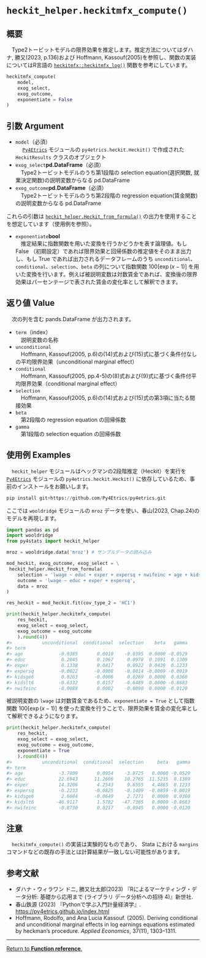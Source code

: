 # `heckit_helper.heckitmfx_compute()`

## 概要

　Type2トービットモデルの限界効果を推定します。推定方法についてはダハナ, 勝又(2023, p.136)および Hoffmann, Kassouf(2005)を参照し、関数の実装についてはR言語の [`heckitmfx::heckitmfx_log()`](https://github.com/santosglauber/heckitmfx/tree/main) 関数を参考にしています。

``` python
heckitmfx_compute(
    model, 
    exog_select, 
    exog_outcome, 
    exponentiate = False
)
```

## 引数 Argument

- `model`（必須）</br>
　 [`Py4Etrics`](https://github.com/Py4Etrics/py4etrics) モジュールの `py4etrics.heckit.Heckit()` で作成された `HeckitResults` クラスのオブジェクト
- `exog_select`**pd.DataFrame**（必須）</br>
　Type2トービットモデルのうち第1段階の selection equation(選択関数, 就業決定関数)の説明変数からなる pd.DataFrame
- `exog_outcome`**pd.DataFrame**（必須）</br>
　Type2トービットモデルのうち第2段階の regression equation(賃金関数)の説明変数からなる pd.DataFrame

これらの引数は [`heckit_helper.Heckit_from_formula()`](https://github.com/Hirototensho/Py4Stats/edit/main/man/Heckit_from_formula.md) の出力を使用することを想定しています（使用例を参照）。

- `exponentiate`**bool**</br>
　推定結果に指数関数を用いた変換を行うかどうかを表す論理値。もし False （初期設定）であれば限界効果と回帰係数の推定値をそのまま出力し、もし True であれば出力されるデータフレームのうち `unconditional`、`conditional`、`selection`、`beta` の列について指数関数 $100[\exp(x - 1)]$ を用いた変換を行います。例えば被説明変数は対数賃金であれば、変換後の限界効果はパーセンテージで表された賃金の変化率として解釈できます。

## 返り値 Value

　次の列を含む pands.DataFrame が出力されます。

- `term`（index）</br>
　説明変数の名称
- `unconditional`</br>
　Hoffmann, Kassouf(2005, p.6)の(14)式および(15)式に基づく条件付なしの平均限界効果（unconditional marginal effect）
- `conditional`</br>
　Hoffmann, Kassouf(2005, pp.4-5)の(8)式および(9)式に基づく条件付平均限界効果（conditional marginal effect）
- `selection`</br>
　Hoffmann, Kassouf(2005, p.6)の(14)式および(15)式の第3項に当たる間接効果
- `beta`</br>
　第2段階の regression equation の回帰係数
- `gamma`</br>
　第1段階の selection equation の回帰係数


## 使用例 Examples

　`heckit_helper` モジュールはヘックマンの2段階推定（Heckit）を実行を [`Py4Etrics`](https://github.com/Py4Etrics/py4etrics) モジュールの `py4etrics.heckit.Heckit()` に依存しているため、事前のインストールをお願いします。

```python
pip install git+https://github.com/Py4Etrics/py4etrics.git
```

ここでは `wooldridge` モジュールの `mroz` データを使い、春山(2023, Chap.24)のモデルを再現します。

```python
import pandas as pd
import wooldridge
from py4stats import heckit_helper

mroz = wooldridge.data('mroz') # サンプルデータの読み込み

mod_heckit, exog_outcome, exog_select = \
 heckit_helper.Heckit_from_formula(
    selection = 'lwage ~ educ + exper + expersq + nwifeinc + age + kidslt6 + kidsge6',
    outcome = 'lwage ~ educ + exper + expersq',
    data = mroz
)

res_heckit = mod_heckit.fit(cov_type_2 = 'HC1')
```

```python
print(heckit_helper.heckitmfx_compute(
    res_heckit,
    exog_select = exog_select,
    exog_outcome = exog_outcome
    ).round(4))
#>           unconditional  conditional  selection    beta   gamma
#> term                                                           
#> age             -0.0385       0.0010    -0.0395  0.0000 -0.0529
#> educ             0.2045       0.1067     0.0978  0.1091  0.1309
#> exper            0.1338       0.0417     0.0922  0.0439  0.1233
#> expersq         -0.0022      -0.0008    -0.0014 -0.0009 -0.0019
#> kidsge6          0.0263      -0.0006     0.0269  0.0000  0.0360
#> kidslt6         -0.6332       0.0157    -0.6489  0.0000 -0.8683
#> nwifeinc        -0.0088       0.0002    -0.0090  0.0000 -0.0120
```

被説明変数の `lwage` は対数賃金であるため、`exponentiate = True` として指数関数 $100[\exp(x - 1)]$ を使った変換を行うことで、限界効果を賃金の変化率として解釈できるようになります。

```python
print(heckit_helper.heckitmfx_compute(
    res_heckit,
    exog_select = exog_select,
    exog_outcome = exog_outcome,
    exponentiate = True
    ).round(4))
#>           unconditional  conditional  selection     beta   gamma
#> term                                                            
#> age             -3.7809       0.0954    -3.8725   0.0000 -0.0529
#> educ            22.6943      11.2606    10.2765  11.5235  0.1309
#> exper           14.3206       4.2543     9.6555   4.4865  0.1233
#> expersq         -0.2233      -0.0825    -0.1409  -0.0859 -0.0019
#> kidsge6          2.6604      -0.0649     2.7271   0.0000  0.0360
#> kidslt6        -46.9117       1.5782   -47.7365   0.0000 -0.8683
#> nwifeinc        -0.8730       0.0217    -0.8945   0.0000 -0.0120
```

## 注意

　`heckitmfx_compute()` の実装は実験的なものであり、 Stata における `margins` コマンドなどの既存の手法とは計算結果が一致しない可能性があります。

## 参考文献
- ダハナ・ウィラワン ドニ, 勝又壮太郎(2023) 『Rによるマーケティング・データ分析: 基礎から応用まで (ライブラリ データ分析への招待 4)』新世社.
- 春山鉄源 (2023) 『Pythonで学ぶ入門計量経済学』. https://py4etrics.github.io/index.html
- Hoffmann, Rodolfo, and Ana Lucia Kassouf. (2005). Deriving conditional and unconditional marginal effects in log earnings equations estimated by heckman’s procedure. *Applied Economics*, 37(11), 1303–1311.
***
[Return to **Function reference**.](https://github.com/Hirototensho/Py4Stats/blob/main/man/reference.md)
